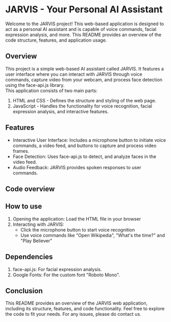 # JARVIS - Your Personal AI Assistant 

Welcome to the JARVIS project! This web-based application is designed to act as a personal AI assistant and is capable of voice commands, facial expression analysis, and more. This README provides an overview of the code structure, features, and application usage.


## Overview
This project is a simple web-based AI assistant called JARVIS. It features a user interface where you can interact with JARVIS through voice commands, capture video from your webcam, and process face detection using the face-api.js library. \
This application consists of two main parts:
<ol>
  <li>
    HTML and CSS - Defines the structure and styling of the web page.
  </li>
   <li>
     JavaScript - Handles the functionality for voice recognition, facial expression analysis, and interactive features.
   </li>
</ol>

## Features
<ul>
  <li>Interactive User Interface: Includes a microphone button to initiate voice commands, a video feed, and buttons to capture and process video frames. </li>
<li>
  Face Detection: Uses face-api.js to detect, and analyze faces in the video feed.
</li>
<li>
    Audio Feedback: JARVIS provides spoken responses to user commands.
</li>
</ul>	


## Code overview

## How to use
<ol>
  <li>
    Opening the application: Load the HTML file in your browser
  </li>
  <li>
    Interacting with JARVIS: 
    <ul>
      <li>
        Click the microphone button to start voice recognition
      </li>
      <li>
        Use voice commands like "Open Wikipedia", "What's the time?" and "Play Believer"
      </li>
    </ul>
  </li>
</ol>

## Dependencies
<ol>
  <li>
    face-api.js: For facial expression analysis.
  </li>
  <li>
    Google Fonts: For the custom font "Roboto Mono".
  </li>
</ol>


## Conclusion
This README provides an overview of the JARVIS web application, including its structure, features, and code functionality. Feel free to explore the code to fit your needs. For any issues, please do contact us.

